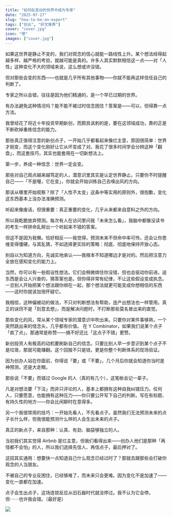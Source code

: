 ```yaml
---
title: "如何在变动的世界中成为专家"
date: "2025-07-27"
slug: "how-to-be-an-expert"
tags: ["创业", "好文推荐"]
cover: "cover.jpg"
icon: "😎"
images: ["cover.jpg"]
---
```

如果这世界是静止不变的，我们对观念的信心就能一路线性上升。某个想法经得起越多样、越严格的考验，就越可能是真的。许多人其实默默相信这一点——对「人性」这种变化不大的领域来说，这么想或许没错。



但对那些会变的东西——也就是几乎所有其他事物——你就不能再这样信任自己的判断了。



专家之所以会错，往往是因为他们精通的，是一个早已过期的世界。



有办法避免这种情况吗？能不能不被过时信念困住？答案是——可以，但得靠一点方法。



我曾经花了将近十年投资早期新创，而颇具讽刺的是，要在这领域成功，靠的正是不断砍掉重练信念的能力。



那些真正值得注意的新创点子，一开始几乎都看起来像烂主意，原因很简单：世界才刚变，而这个变化刚好让它从坏变成了对。我花了很多时间学会分辨这种「翻盘」，而这套技巧，其实也能套用在一切新想法上。



第一步，养成一种信念：世界一定会变。



那些对自己观点越来越笃定的人，潜意识里其实是认定世界静止。只要你不时提醒自己——「不是喔，它在变」，你就会开始训练自己去嗅出风的方向。



那该从哪里开始观察？除了「人性不太变」这条中等实用的原则外，很抱歉，变化这东西基本上没办法准确预测。



听起来像废话，但很重要：真正重要的变化，几乎从来都来自意料之外的方向。



所以我乾脆放弃预测。每次有人在访问里问我「未来怎么看」，我脑中都像没读书的考生一样拼命乱掰出一个听起来不错的答案。



但这不是因为我懒。恰好相反——我觉得，预测未来不但命中率可怜，还会让你思维变得僵硬。与其乱猜，不如选择更实际的策略：彻底、彻底地保持开放心态。



别自以为知道方向，先诚实地承认——我根本不知道哪边才是对的。然后把注意力全放在感知变化的能力上。



当然，你可以有一些假设性想法。它们会稍微绑住你没错，但也会驱动你前进。追东西是会让人兴奋的，猜答案也是。但你得非常有纪律，不让这些假设变成执念。
一旦别人开始把某个想法跟你绑在一起，那个想法就更可能变成你想相信的东西——这时你就该加倍怀疑它。



我相信，这种偏被动的做法，不只对判断想法有帮助，连产出想法也一样管用。真正的诀窍不是「刻意去想」，而是解决问题时，不打断那些莫名冒出来的直觉。



那些变化的风，常从某个领域专家的潜意识中吹出来。只要你对某件事够熟，一个突然跳出来的怪念头，几乎都有价值。
在 Y Combinator，如果我们说某个点子「疯了点」，那通常是称赞——搞不好还比「这点子不错」更赞。



新创投资人有极高的动机要刷新自己的信念。只要比别人早一步意识到某个点子不是垃圾，那就可能赚翻。这个回报不只是钱，更是你整个判断体系的现场验证。



因为创办人站在你面前，你得说「要」或「不要」，几个月后你就会知道你当时是神预测，还是大走眼。



那些说「不要」而错过 Google 的人（真的有几个），这笔帐会记一辈子。



凡是对想法要「下注」而非只评论的人，基本上都拥有这种自我纠错压力。任何人，只要愿意，也能拥有这种压力——你只要公开写下自己的判断。写在有标题、有持久性的地方——你会比闲聊时在意得多。



另一个我很常用的技巧：一开始先看人，不先看点子。虽然我们无法预测未来的点子长什么样，但我很能预测什么样的人会生出未来的点子。



真正的新点子，来自那种：认真、有劲、脑袋够独立的人。



当初我们其实觉得 Airbnb 是烂主意，但我们看得出来——创办人他们是那种「再怪都不会怕」的人，所以我们选择先信人、再信点子，最后押对了。



这招其实通用：想要快一点知道自己什么观念已经过时了？那就去跟那些会打破你观念的人当朋友。



不被自己的专业反困住，已经够难了，而未来只会更难。因为变化不是加速了——变化一直都在加速。



点子会生出点子，这场连锁反应从旧石器时代就没停过。我不认为它会停。
但⋯⋯也许我会错。（最好是）




![](https://prod-files-secure.s3.us-west-2.amazonaws.com/112d0858-5090-4d34-a606-b75eb8d65fd2/46476355-9cf3-4e99-9b7a-3531bc426380/1000202064.png?X-Amz-Algorithm=AWS4-HMAC-SHA256&X-Amz-Content-Sha256=UNSIGNED-PAYLOAD&X-Amz-Credential=ASIAZI2LB466WPHZLK2N%2F20250810%2Fus-west-2%2Fs3%2Faws4_request&X-Amz-Date=20250810T171111Z&X-Amz-Expires=3600&X-Amz-Security-Token=IQoJb3JpZ2luX2VjEKH%2F%2F%2F%2F%2F%2F%2F%2F%2F%2FwEaCXVzLXdlc3QtMiJHMEUCIQDKmYlb0gLvkqD3iEEYimzXkS0xjn5xXoY5KF7ofQtYdQIgdqyhOHoZd6deYFvPE1qpC70GgVsWLqD83BKZhAaJzAgqiAQI2v%2F%2F%2F%2F%2F%2F%2F%2F%2F%2FARAAGgw2Mzc0MjMxODM4MDUiDKrqg8iFmTin2oev3SrcA3%2F49YUT8BPLT4tFfb6tT1WMl1lK9vXUGc%2BzOA%2FmdAWfkBHHNZlM4Lrwd3DyuYJGYqAMHBsb%2FWJ07a4nBuuLijPx%2B2CAW%2Fst9bA29Z9fDOPiKCF5X2uIXQYCjO1mQ%2BrCJ00F46Y8byH3HixMdtRoDCXGueyzYIAbWNxSaciWtdAF9UAB8GpFWWSa3Hr0BmSO9H2kYY3KyoroqStfJkL0SN78YHBJonXu3FiMxIqfqGanq9i9OMuGOf0dOrDkpxtUW6C3IW194xWY7y9Pi8DuY7U9A9kmcv7wxBD%2BVFH5AsvWhLhEWiLorYGPAa0o3XJzW%2FemoTA%2BVwX8fdm9dQTQ78lVg7jWjX5Oo77peU1mGaxgDeeeds5afvozMTzgDfWyXx2lYrnToeGUlgGAFeKfl89oUVVwd4f61Pefp8HU81gvuznkmNuKzW236kgYha2Dh1oUSw2fUKfqwQWjbyS2q1Iur2gsCk6z3RlNdC7%2FMh2EKJKapjFL3I2Zo%2FjEcszaZBRZX0q2yf0undwpOwgTJqbh0ujwhL%2B%2Bqxl%2FuPwjOMPi%2B94d1350eGNwQaxoKFIVI0Ay7fvddsBWyTmgdJhEaxwME0otMQ2ZxTB8csjD3HhKnPDpE26uYPIuVhu%2FMJyf48QGOqUBNpowm9pgks7vDnIysee0csQxFjx7OZRphpDyb%2BMgenPPIN9Zh%2BGg6HfjiPC9lze3aV7PJbegy7pLn6CRBhtMLue4FIvWvxi6pOPTYG%2BTzLTGo4V4RqFPnrgQPjwK6ofES5%2BLTp0clRq1x86meTC6j4gnFSvU4tvlbgIYUZLaR0e4i2iXUG%2FP9M3kV6HPEY6RRLX300h%2B9yTB9K6%2FgIyEqa8p3pby&X-Amz-Signature=5399df069dbc0a47cf0df4ce2c5b07341d93d2a1600f833ebf9bf6ee1b88b796&X-Amz-SignedHeaders=host&x-amz-checksum-mode=ENABLED&x-id=GetObject)

